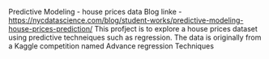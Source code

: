 Predictive Modeling - house prices data
Blog linke - https://nycdatascience.com/blog/student-works/predictive-modeling-house-prices-prediction/ 
This profject is to explore a house prices dataset using predictive techneiques such as regression. 
The data is originally from a Kaggle competition named Advance regression Techniques
